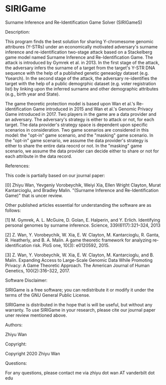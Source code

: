 # SIRIGame
Surname Inference and Re-Identification Game Solver (SIRIGameS)

Description:

This program finds the best solution for sharing Y-chromesome genomic attribures (Y-STRs) under an economically motivated adversary's surname inference and re-identification two-stage attack based on a Stackelberg game model named Surname Inference and Re-Identification Game. The attack is introduced by Gymrek et al. in 2013. In the first stage of the attack, the adversary infers the surname of a target from the target's Y-STR DNA sequence with the help of a published genetic geneaolgy dataset (e.g. Ysearch). In the second stage of the attack, the adversary re-identifies the target with the help of a public demogrphic dataset (e.g. voter registration list) by linking upon the inferred surname and other demographic attributes (e.g., birth year and State).

The game theoretic protection model is based upon Wan et al.'s Re-identification Game introduced in 2015 and Wan et al.'s Genomic Privacy Game introduced in 2017. Two players in the game are a data provider and an adversary. The adversary's strategy is either to attack or not, for each target. The data provider's strategy space is dependent upon specific scenarios in consideration. Two game scenarios are considered in this model: the "opt-in" game scenario, and the "masking" game scenario. In the "opt-in" game scenario, we assume the data provider's strategy is either to share the entire data reocrd or not. In the "masking" game scenario, we assume the data provider can decide either to share or not for each attribute in the data record.

References:

This code is partially based on our journal paper: 

[0] Zhiyu Wan, Yevgeniy Vorobeychik, Weiyi Xia, Ellen Wright Clayton, Murat Kantarcioglu, and Bradley Malin. "(Surname Inference and Re-Identification Game)" that is uncer review.

Other published articles essential for understanding the software are as follows:

[1] M. Gymrek, A. L. McGuire, D. Golan, E. Halperin, and Y. Erlich. Identifying personal genomes by surname inference. Science, 339(6117):321–324, 2013

[2] Z. Wan, Y. Vorobeychik, W. Xia, E. W. Clayton, M. Kantarcioglu, R. Ganta, R. Heatherly, and B. A. Malin. A game theoretic framework for analyzing re-identification risk. PloS one, 10(3): e0120592, 2015.

[3] Z. Wan, Y. Vorobeychik, W. Xia, E. W. Clayton, M. Kantarcioglu, and B. Malin. Expanding Access to Large-Scale Genomic Data While Promoting Privacy: A Game Theoretic Approach. The American Journal of Human Genetics, 100(2):316–322, 2017.

Software Disclaimer:

SIRIGame is a free software; you can redistribute it or modify it under the terms of the GNU General Public License. 

SIRIGame is distributed in the hope that is will be useful, but without any warranty. To use SIRIGame in your research, please cite our journal paper uner review mentioned above.

Authors:

Zhiyu Wan

Copyright:

Copyright 2020 Zhiyu Wan

Questions:

For any questions, please contact me via zhiyu dot wan AT vanderbilt dot edu
